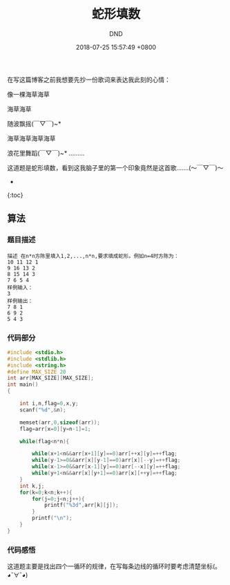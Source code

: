 ﻿---
layout: post
title:  "蛇形填数"
date:   2018-07-25 15:57:49 +0800
categories: C-program-language
tags: C-program-language
img: http://or4d8nhvk.bkt.clouddn.com/18-7-25/43622891.jpg
author: DND
---

在写这篇博客之前我想要先抄一份歌词来表达我此刻的心情：  

像一棵海草海草

海草海草

随波飘摇(￣▽￣)~*

海草海草海草海草

浪花里舞蹈(￣▽￣)~*
.........

这道题是蛇形填数，看到这我脑子里的第一个印象竟然是这首歌.......(～￣▽￣)～ 

* 
{:toc}

## 算法

### 题目描述
```
描述 在n*n方陈里填入1,2,...,n*n,要求填成蛇形。例如n=4时方陈为：
10 11 12 1
9 16 13 2
8 15 14 3
7 6 5 4
样例输入：
3
样例输出：
7 8 1
6 9 2
5 4 3
```

### 代码部分

```c++
#include <stdio.h>
#include <stdlib.h>
#include <string.h>
#define MAX_SIZE 20
int arr[MAX_SIZE][MAX_SIZE];
int main()
{

    int i,n,flag=0,x,y;
    scanf("%d",&n);

    memset(arr,0,sizeof(arr));
    flag=arr[x=0][y=n-1]=1;

    while(flag<n*n){

        while(x+1<n&&arr[x+1][y]==0)arr[++x][y]=++flag;
        while(y-1>=0&&arr[x][y-1]==0)arr[x][--y]=++flag;
        while(x-1>=0&&arr[x-1][y]==0)arr[--x][y]=++flag;
        while(y+1<n&&arr[x][y+1]==0)arr[x][++y]=++flag;
    }
    int k,j;
    for(k=0;k<n;k++){
        for(j=0;j<n;j++){
            printf("%3d",arr[k][j]);
        }
        printf("\n");
    }
}

```
### 代码感悟
这道题主要是找出四个一循环的规律，在写每条边线的循环时要考虑清楚坐标(｡◕ˇ∀ˇ◕)

